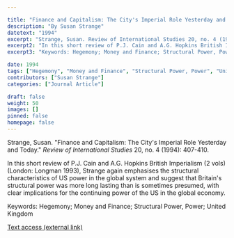 ```yaml
---

title: "Finance and Capitalism: The City's Imperial Role Yesterday and Today"
description: "By Susan Strange"
datetext: "1994"
excerpt: "Strange, Susan. Review of International Studies 20, no. 4 (1994): 407-410."
excerpt2: "In this short review of P.J. Cain and A.G. Hopkins British Imperialism (2 vols) (London: Longman 1993), Strange again emphasises the structural characteristics of US power in the global system and suggest that Britain's structural power was more long lasting than is sometimes presumed, with clear implications for the continuing power of the US in the global economy."
excerpt3: "Keywords: Hegemony; Money and Finance; Structural Power, Power; United Kingdom"

date: 1994
tags: ["Hegemony", "Money and Finance", "Structural Power, Power", "United Kingdom", "1990's"]
contributors: ["Susan Strange"]
categories: ["Journal Article"]

draft: false
weight: 50
images: []
pinned: false
homepage: false
---
```


Strange, Susan. "Finance and Capitalism: The City's Imperial Role Yesterday and Today." *Review of International Studies* 20, no. 4 (1994): 407-410.

In this short review of P.J. Cain and A.G. Hopkins British Imperialism (2 vols) (London: Longman 1993), Strange again emphasises the structural characteristics of US power in the global system and suggest that Britain's structural power was more long lasting than is sometimes presumed, with clear implications for the continuing power of the US in the global economy.

Keywords: Hegemony; Money and Finance; Structural Power, Power; United Kingdom

[Text access (external link)](https://doi.org/10.1017/S0260210500118194)
